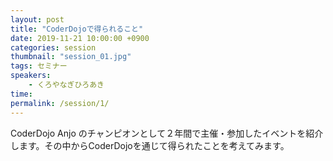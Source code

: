 ```yaml
---
layout: post
title: "CoderDojoで得られること"
date: 2019-11-21 10:00:00 +0900
categories: session
thumbnail: "session_01.jpg"
tags: セミナー
speakers:
    - くろやなぎひろあき
time:
permalink: /session/1/
---
```


CoderDojo Anjo のチャンピオンとして２年間で主催・参加したイベントを紹介します。その中からCoderDojoを通じて得られたことを考えてみます。
